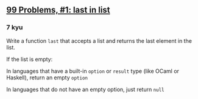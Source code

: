 <h2><a href=https://www.codewars.com/kata/57d86d3d3c3f961278000005/train/javascript target="_blank">99 Problems, #1: last in list</a></h2><h3>7 kyu</h3><p>Write a function <code>last</code> that accepts a list and returns the last element in the list.</p><p>If the list is empty:</p><p>In languages that have a built-in <code>option</code> or <code>result</code> type (like OCaml or Haskell), return an empty <code>option</code></p><p>In languages that do not have an empty option, just return <code>null</code></p>